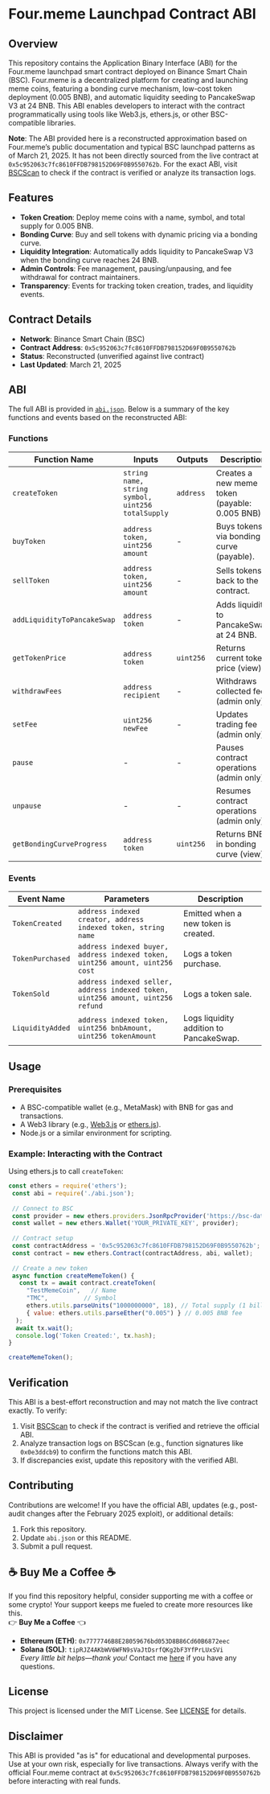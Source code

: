 # Four.meme Launchpad Contract ABI

## Overview
This repository contains the Application Binary Interface (ABI) for the Four.meme launchpad smart contract deployed on Binance Smart Chain (BSC). Four.meme is a decentralized platform for creating and launching meme coins, featuring a bonding curve mechanism, low-cost token deployment (0.005 BNB), and automatic liquidity seeding to PancakeSwap V3 at 24 BNB. This ABI enables developers to interact with the contract programmatically using tools like Web3.js, ethers.js, or other BSC-compatible libraries.

**Note**: The ABI provided here is a reconstructed approximation based on Four.meme’s public documentation and typical BSC launchpad patterns as of March 21, 2025. It has not been directly sourced from the live contract at `0x5c952063c7fc8610FFDB798152D69F0B9550762b`. For the exact ABI, visit [BSCScan](https://bscscan.com/address/0x5c952063c7fc8610FFDB798152D69F0B9550762b#code) to check if the contract is verified or analyze its transaction logs.

## Features
- **Token Creation**: Deploy meme coins with a name, symbol, and total supply for 0.005 BNB.
- **Bonding Curve**: Buy and sell tokens with dynamic pricing via a bonding curve.
- **Liquidity Integration**: Automatically adds liquidity to PancakeSwap V3 when the bonding curve reaches 24 BNB.
- **Admin Controls**: Fee management, pausing/unpausing, and fee withdrawal for contract maintainers.
- **Transparency**: Events for tracking token creation, trades, and liquidity events.

## Contract Details
- **Network**: Binance Smart Chain (BSC)
- **Contract Address**: `0x5c952063c7fc8610FFDB798152D69F0B9550762b`
- **Status**: Reconstructed (unverified against live contract)
- **Last Updated**: March 21, 2025

## ABI
The full ABI is provided in [`abi.json`](./abi.json). Below is a summary of the key functions and events based on the reconstructed ABI:

### Functions
| Function Name                | Inputs                                      | Outputs         | Description                                      |
 |------------------------------|---------------------------------------------|-----------------|--------------------------------------------------|
 | `createToken`                | `string name, string symbol, uint256 totalSupply` | `address`       | Creates a new meme token (payable: 0.005 BNB).   |
 | `buyToken`                   | `address token, uint256 amount`             | -               | Buys tokens via bonding curve (payable).         |
 | `sellToken`                  | `address token, uint256 amount`             | -               | Sells tokens back to the contract.               |
 | `addLiquidityToPancakeSwap`  | `address token`                             | -               | Adds liquidity to PancakeSwap at 24 BNB.         |
 | `getTokenPrice`              | `address token`                             | `uint256`       | Returns current token price (view).              |
 | `withdrawFees`               | `address recipient`                         | -               | Withdraws collected fees (admin only).           |
 | `setFee`                     | `uint256 newFee`                            | -               | Updates trading fee (admin only).                |
 | `pause`                      | -                                           | -               | Pauses contract operations (admin only).         |
 | `unpause`                    | -                                           | -               | Resumes contract operations (admin only).        |
 | `getBondingCurveProgress`    | `address token`                             | `uint256`       | Returns BNB in bonding curve (view).             |
 
 ### Events
 | Event Name          | Parameters                                              | Description                              |
 |---------------------|--------------------------------------------------------|------------------------------------------|
 | `TokenCreated`      | `address indexed creator, address indexed token, string name` | Emitted when a new token is created.     |
 | `TokenPurchased`    | `address indexed buyer, address indexed token, uint256 amount, uint256 cost` | Logs a token purchase.                   |
 | `TokenSold`         | `address indexed seller, address indexed token, uint256 amount, uint256 refund` | Logs a token sale.                       |
 | `LiquidityAdded`    | `address indexed token, uint256 bnbAmount, uint256 tokenAmount` | Logs liquidity addition to PancakeSwap.  |

## Usage
### Prerequisites
- A BSC-compatible wallet (e.g., MetaMask) with BNB for gas and transactions.
- A Web3 library (e.g., [Web3.js](https://web3js.readthedocs.io/) or [ethers.js](https://docs.ethers.io/)).
- Node.js or a similar environment for scripting.

### Example: Interacting with the Contract
Using ethers.js to call `createToken`:

```javascript
const ethers = require('ethers');
 const abi = require('./abi.json');
 
 // Connect to BSC
 const provider = new ethers.providers.JsonRpcProvider('https://bsc-dataseed.binance.org/');
 const wallet = new ethers.Wallet('YOUR_PRIVATE_KEY', provider);
 
 // Contract setup
 const contractAddress = '0x5c952063c7fc8610FFDB798152D69F0B9550762b';
 const contract = new ethers.Contract(contractAddress, abi, wallet);
 
 // Create a new token
 async function createMemeToken() {
   const tx = await contract.createToken(
     "TestMemeCoin",   // Name
     "TMC",          // Symbol
     ethers.utils.parseUnits("1000000000", 18), // Total supply (1 billion)
     { value: ethers.utils.parseEther("0.005") } // 0.005 BNB fee
  );
  await tx.wait();
  console.log('Token Created:', tx.hash);
}

createMemeToken();
```

## Verification
This ABI is a best-effort reconstruction and may not match the live contract exactly. To verify:
1. Visit [BSCScan](https://bscscan.com/address/0x5c952063c7fc8610FFDB798152D69F0B9550762b#code) to check if the contract is verified and retrieve the official ABI.
2. Analyze transaction logs on BSCScan (e.g., function signatures like `0x0e3ddcb9`) to confirm the functions match this ABI.
3. If discrepancies exist, update this repository with the verified ABI.

## Contributing
Contributions are welcome! If you have the official ABI, updates (e.g., post-audit changes after the February 2025 exploit), or additional details:
1. Fork this repository.
2. Update `abi.json` or this README.
3. Submit a pull request.

## **☕ Buy Me a Coffee ☕**
If you find this repository helpful, consider supporting me with a coffee or some crypto! Your support keeps me fueled to create more resources like this.  
👉 **Buy Me a Coffee** 👈  
- **Ethereum (ETH)**: `0x7777746B8E28059676bd053D8B86Cd60B6872eec`  
- **Solana (SOL)**: `tipRJZ4AKbWV6WFN9sVaJtDsrfQKg2bF3YfPrLUxSVi`  
*Every little bit helps—thank you!*
Contact me [here](https://t.me/memelordcrypto) if you have any questions.

## License
This project is licensed under the MIT License. See [LICENSE](./LICENSE) for details.

## Disclaimer
This ABI is provided "as is" for educational and developmental purposes. Use at your own risk, especially for live transactions. Always verify with the official Four.meme contract at `0x5c952063c7fc8610FFDB798152D69F0B9550762b` before interacting with real funds.
